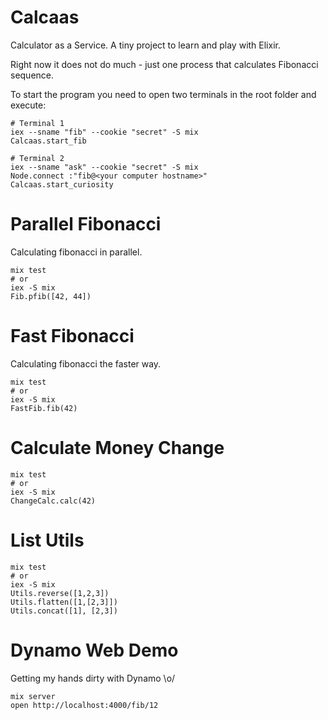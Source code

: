 # Calcaas

Calculator as a Service. A tiny project to learn and play with Elixir.

Right now it does not do much - just one process that calculates Fibonacci sequence.

To start the program you need to open two terminals in the root folder and execute:

```
# Terminal 1
iex --sname "fib" --cookie "secret" -S mix
Calcaas.start_fib
```

```
# Terminal 2
iex --sname "ask" --cookie "secret" -S mix
Node.connect :"fib@<your computer hostname>"
Calcaas.start_curiosity
```

# Parallel Fibonacci 

Calculating fibonacci in parallel.

```
mix test
# or
iex -S mix
Fib.pfib([42, 44])
```

# Fast Fibonacci 

Calculating fibonacci the faster way.

```
mix test
# or
iex -S mix
FastFib.fib(42)
```

# Calculate Money Change 

```
mix test
# or
iex -S mix
ChangeCalc.calc(42)
```

# List Utils 

```
mix test
# or
iex -S mix
Utils.reverse([1,2,3])
Utils.flatten([1,[2,3]])
Utils.concat([1], [2,3])
```

# Dynamo Web Demo

Getting my hands dirty with Dynamo \o/

```
mix server
open http://localhost:4000/fib/12
```
